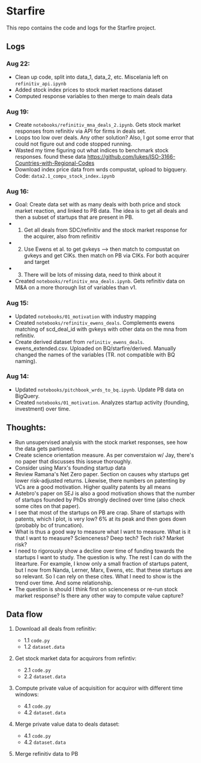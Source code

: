 # Starfire
This repo contains the code and logs for the Starfire project.


## Logs
### Aug 22:
- Clean up code, split into data_1, data_2, etc. Miscelania left on `refinitiv_api.ipynb`
- Added stock index prices to stock market reactions dataset
- Computed response variables to then merge to main deals data

### Aug 19:
- Create `notebooks/refinitiv_mna_deals_2.ipynb`. Gets stock market responses from refinitiv via API for firms in deals set.
- Loops too low over deals. Any other solution? Also, I got some error that could not figure out and code stopped running. 
- Wasted my time figuring out what indices to benchmark stock responses. found these data https://github.com/lukes/ISO-3166-Countries-with-Regional-Codes
- Download index price data from wrds compustat, upload to bigquery. Code: `data2.1_compu_stock_index.ipynb`

### Aug 16:
- Goal: Create data set with as many deals with both price and stock market reaction, and linked to PB data. The idea is to get all deals and then a subset of startups that are present in PB.
- 1. Get all deals from SDC/refinitiv and the stock market response for the acquirer, also from refinitiv
- 2. Use Ewens et al. to get gvkeys --> then match to compustat on gvkeys and get CIKs. then match on PB via CIKs. For both acquirer and target
- 3. There will be lots of missing data, need to think about it
- Created `notebooks/refinitiv_mna_deals.ipynb`. Gets refinitiv data on M&A on a more thorough list of variables than v1.


### Aug 15:
- Updated `notebooks/01_motivation` with industry mapping
- Created `notebooks/refinitiv_ewens_deals`. Complements ewens matching of scd_deal_id with gvkeys with other data on the mna from refinitiv.
- Create derived dataset from `refinitiv_ewens_deals`. ewens_extended.csv. Uploaded on BQ/starfire/derived. Manually changed the names of the variables (TR. not compatible with BQ naming).


  
### Aug 14:
- Updated `notebooks/pitchbook_wrds_to_bq.ipynb`. Update PB data on BigQuery.
- Created `notebooks/01_motivation`. Analyzes startup activity (founding, investment) over time.

## Thoughts:
-  Run unsupervised analysis with the stock market responses, see how the data gets partioned.
- Create science orientation measure. As per converstaion w/ Jay, there's no paper that discusses this isseue thoroughly.
- Consider using Marx's founding startup data
- Review Ramana's Net Zero paper. Section on causes why startups get lower risk-adjusted returns. Likewise, there numbers on patenting by VCs are a good motivation. Higher quality patents by all means
- Astebro's paper on SEJ is also a good motivation shows that the number of startups founded by PhDs strongly declined over time (also check some cites on that paper).
- I see that most of the startups on PB are crap. Share of startups with patents, which I plot, is very low? 6% at its peak and then goes down (probably bc of truncation).
- What is thus a good way to measure what I want to measure. What is it that I want to measure? Scienceness? Deep tech? Tech risk? Market risk?
- I need to rigorously show a decline over time of funding towards the startups I want to study. The question is why. The rest I can do with the litearture. For example, I know only a small fraction of startups patent, but I now from Nanda, Lerner, Marx, Ewens, etc. that these startups are so relevant. So I can rely on these cites. What I need to show is the trend over time. And some relationship.
- The question is should I think first on scienceness or re-run stock market response? Is there any other way to compute value capture?

## Data flow
1. Download all deals from refinitiv: 
    - 1.1 `code.py`
    - 1.2 `dataset.data`
    
2. Get stock market data for acquirors from refintiv:
    - 2.1 `code.py`
    - 2.2 `dataset.data`
    
3. Compute private value of acquisition for acquiror with different time windows:
    - 4.1 `code.py`
    - 4.2 `dataset.data`
    
4. Merge private value data to deals dataset:
    - 4.1 `code.py`
    - 4.2 `dataset.data`
    
5. Merge refinitiv data to PB
